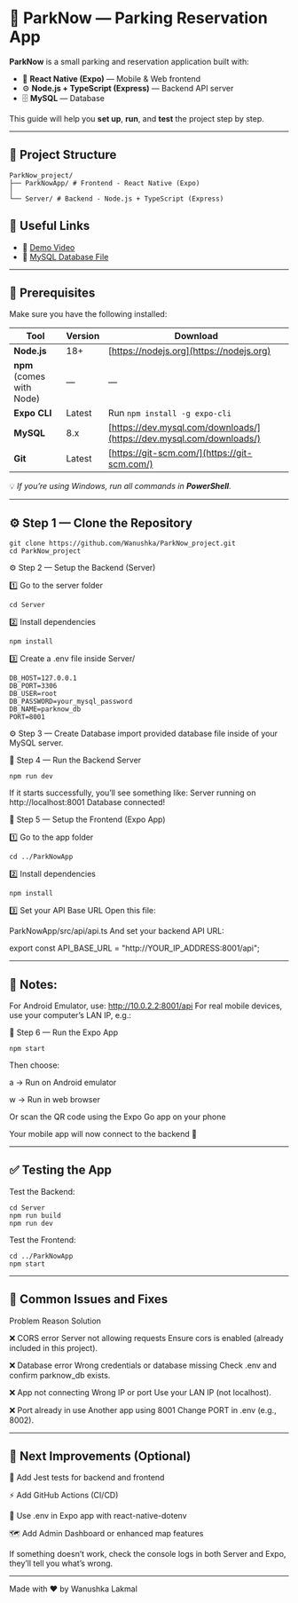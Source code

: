 # 🚗 ParkNow — Parking Reservation App

**ParkNow** is a small parking and reservation application built with:

- 📱 **React Native (Expo)** — Mobile & Web frontend  
- ⚙️ **Node.js + TypeScript (Express)** — Backend API server  
- 🗄️ **MySQL** — Database  

This guide will help you **set up**, **run**, and **test** the project step by step.

---

## 📁 Project Structure
```
ParkNow_project/
├── ParkNowApp/ # Frontend - React Native (Expo)
│ 
└── Server/ # Backend - Node.js + TypeScript (Express)
```
## 🔗 Useful Links

- 🎥 [Demo Video](https://drive.google.com/file/d/17wzy9yqQLnddniegm784dH_0mOT4JE_W/view?usp=sharing)
- 💾 [MySQL Database File](https://drive.google.com/file/d/1-r6Ue3qEAK1XfjSXtn0UXeHagZa7MV7S/view?usp=sharing)

---

## 🧰 Prerequisites

Make sure you have the following installed:

| Tool | Version | Download |
|------|----------|-----------|
| **Node.js** | 18+ | [https://nodejs.org](https://nodejs.org) |
| **npm** (comes with Node) | — | — |
| **Expo CLI** | Latest | Run `npm install -g expo-cli` |
| **MySQL** | 8.x | [https://dev.mysql.com/downloads/](https://dev.mysql.com/downloads/) |
| **Git** | Latest | [https://git-scm.com/](https://git-scm.com/) |

💡 *If you’re using Windows, run all commands in **PowerShell**.*

---

## ⚙️ Step 1 — Clone the Repository
```
git clone https://github.com/Wanushka/ParkNow_project.git
cd ParkNow_project
```

⚙️ Step 2 — Setup the Backend (Server)

1️⃣ Go to the server folder
```
cd Server
```

2️⃣ Install dependencies
```
npm install
```

3️⃣ Create a .env file inside Server/
```
DB_HOST=127.0.0.1
DB_PORT=3306
DB_USER=root
DB_PASSWORD=your_mysql_password
DB_NAME=parknow_db
PORT=8001
```
⚙️ Step 3 — Create Database
import provided database file inside of your MySQL server.

🚀 Step 4 — Run the Backend Server

```
npm run dev

```
If it starts successfully, you’ll see something like:
Server running on http://localhost:8001
Database connected!

📱 Step 5 — Setup the Frontend (Expo App)

1️⃣ Go to the app folder
```
cd ../ParkNowApp
```

2️⃣ Install dependencies
```
npm install
```

3️⃣ Set your API Base URL
Open this file:

ParkNowApp/src/api/api.ts
And set your backend API URL:

export const API_BASE_URL = "http://YOUR_IP_ADDRESS:8001/api";

---

## 🧠 Notes:

For Android Emulator, use:
http://10.0.2.2:8001/api
For real mobile devices, use your computer’s LAN IP, e.g.:

📲 Step 6 — Run the Expo App
```
npm start
```
Then choose:

a → Run on Android emulator

w → Run in web browser

Or scan the QR code using the Expo Go app on your phone

Your mobile app will now connect to the backend 🎉

---

## ✅ Testing the App

Test the Backend:
```
cd Server
npm run build
npm run dev
```
Test the Frontend:
```
cd ../ParkNowApp
npm start
```
---

## 🧩 Common Issues and Fixes
Problem Reason Solution

❌ CORS error	Server not allowing requests Ensure cors is enabled (already included in this project).

❌ Database error Wrong credentials or database missing	Check .env and confirm parknow_db exists.

❌ App not connecting Wrong IP or port Use your LAN IP (not localhost).

❌ Port already in use Another app using 8001 Change PORT in .env (e.g., 8002).

---

## 🌟 Next Improvements (Optional)

🧪 Add Jest tests for backend and frontend

⚡ Add GitHub Actions (CI/CD)

🔐 Use .env in Expo app with react-native-dotenv

🗺️ Add Admin Dashboard or enhanced map features

If something doesn’t work, check the console logs in both Server and Expo, they’ll tell you what’s wrong.

---

Made with ❤️ by Wanushka Lakmal

